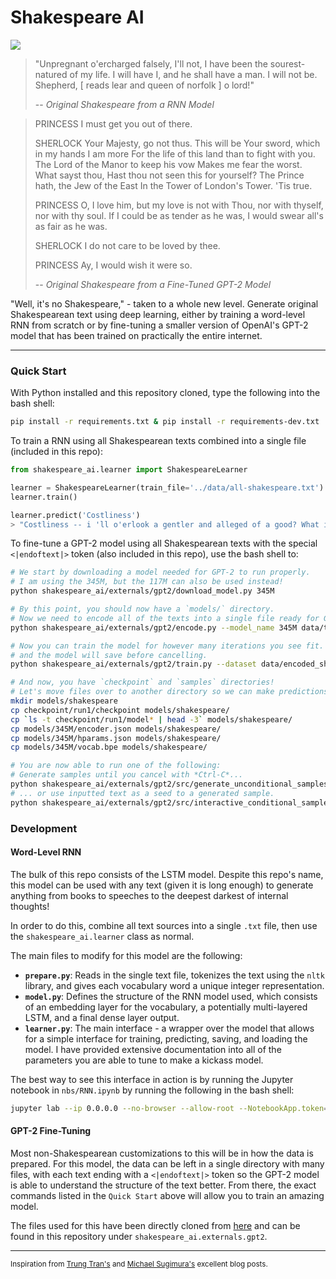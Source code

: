 # Shakespeare AI

![](https://www.pace.edu/magazine/sites/default/files/styles/basic_page_featured_image/public/systems-and-shakespare.jpg?itok=GTIyKmmA)

> "Unpregnant o'ercharged falsely, I'll not, I have been the sourest-natured of my life. I will have I, and he shall have a man. I will not be. Shepherd, [ reads lear and queen of norfolk ] o lord!"
>
> -- *Original Shakespeare from a RNN Model*

> PRINCESS
> I must get you out of there.
>
> SHERLOCK
> Your Majesty, go not thus. This will be
> Your sword, which in my hands I am more
> For the life of this land than to fight with you.
> The Lord of the Manor to keep his vow
> Makes me fear the worst. What sayst thou,
> Hast thou not seen this for yourself?
> The Prince hath, the Jew of the East
> In the Tower of London's Tower. 'Tis true.
>
> PRINCESS
> O, I love him, but my love is not with
> Thou, nor with thyself, nor with thy soul.
> If I could be as tender as he was,
> I would swear all's as fair as he was.
>
> SHERLOCK
> I do not care to be loved by thee.
>
> PRINCESS  Ay, I would wish it were so.
>
> -- *Original Shakespeare from a Fine-Tuned GPT-2 Model*

"Well, it's no Shakespeare," - taken to a whole new level. Generate original Shakespearean text using deep learning, either by training a word-level RNN from scratch or by fine-tuning a smaller version of OpenAI's GPT-2 model that has been trained on practically the entire internet.

-----

### Quick Start
With Python installed and this repository cloned, type the following into the bash shell:
```bash
pip install -r requirements.txt & pip install -r requirements-dev.txt
```

To train a RNN using all Shakespearean texts combined into a single file (included in this repo):
```python
from shakespeare_ai.learner import ShakespeareLearner

learner = ShakespeareLearner(train_file='../data/all-shakespeare.txt')
learner.train()

learner.predict('Costliness')
> "Costliness -- i 'll o'erlook a gentler and alleged of a good? What is 't is? Menas and the approaching grass of his sake? I have been a bachelor, i will have a man. I have given him. [ he draws. Enter a messenger and..."
```

To fine-tune a GPT-2 model using all Shakespearean texts with the special `<|endoftext|>` token (also included in this repo), use the bash shell to:
```bash
# We start by downloading a model needed for GPT-2 to run properly.
# I am using the 345M, but the 117M can also be used instead!
python shakespeare_ai/externals/gpt2/download_model.py 345M

# By this point, you should now have a `models/` directory.
# Now we need to encode all of the texts into a single file ready for GPT-2 consumption.
python shakespeare_ai/externals/gpt2/encode.py --model_name 345M data/texts/ data/encoded_shakespeare_texts.npz

# Now you can train the model for however many iterations you see fit. Cancel at any point using *Ctrl-C*
# and the model will save before cancelling.
python shakespeare_ai/externals/gpt2/train.py --dataset data/encoded_shakespeare_texts.npz --model_name 345M

# And now, you have `checkpoint` and `samples` directories!
# Let's move files over to another directory so we can make predictions.
mkdir models/shakespeare
cp checkpoint/run1/checkpoint models/shakespeare/
cp `ls -t checkpoint/run1/model* | head -3` models/shakespeare/
cp models/345M/encoder.json models/shakespeare/
cp models/345M/hparams.json models/shakespeare/
cp models/345M/vocab.bpe models/shakespeare/

# You are now able to run one of the following:
# Generate samples until you cancel with *Ctrl-C*...
python shakespeare_ai/externals/gpt2/src/generate_unconditional_samples.py --model_name shakespeare
# ... or use inputted text as a seed to a generated sample.
python shakespeare_ai/externals/gpt2/src/interactive_conditional_samples.py --model_name shakespeare
```

### Development
#### Word-Level RNN
The bulk of this repo consists of the LSTM model. Despite this repo's name, this model can be used with any text (given it is long enough) to generate anything from books to speeches to the deepest darkest of internal thoughts!

In order to do this, combine all text sources into a single `.txt` file, then use the `shakespeare_ai.learner` class as normal.

The main files to modify for this model are the following:
* **`prepare.py`**: Reads in the single text file, tokenizes the text using the `nltk` library, and gives each vocabulary word a unique integer representation.
* **`model.py`**: Defines the structure of the RNN model used, which consists of an embedding layer for the vocabulary, a potentially multi-layered LSTM, and a final dense layer output.
* **`learner.py`**: The main interface - a wrapper over the model that allows for a simple interface for training, predicting, saving, and loading the model. I have provided extensive documentation into all of the parameters you are able to tune to make a kickass model.

The best way to see this interface in action is by running the Jupyter notebook in `nbs/RNN.ipynb` by running the following in the bash shell:
```bash
jupyter lab --ip 0.0.0.0 --no-browser --allow-root --NotebookApp.token='' --NotebookApp.password=''
```

#### GPT-2 Fine-Tuning
Most non-Shakespearean customizations to this will be in how the data is prepared. For this model, the data can be left in a single directory with many files, with each text ending with a `<|endoftext|>` token so the GPT-2 model is able to understand the structure of the text better. From there, the exact commands listed in the `Quick Start` above will allow you to train an amazing model.

The files used for this have been directly cloned from [here](https://github.com/nshepperd/gpt-2) and can be found in this repository under `shakespeare_ai.externals.gpt2`.

-----

<sup>Inspiration from [Trung Tran's](https://machinetalk.org/2019/02/08/text-generation-with-pytorch/) and [Michael Sugimura's](https://shoprunnerblog.wordpress.com/2019/10/08/this-dress-doesnt-exist/) excellent blog posts.</sup>
